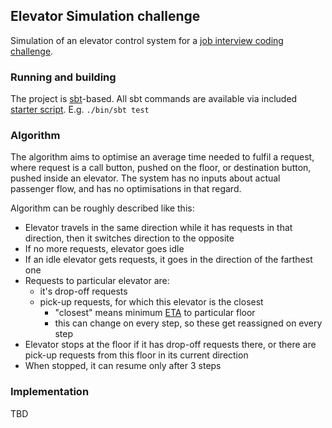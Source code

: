 Elevator Simulation challenge
-------------------
Simulation of an elevator control system for a [job interview coding challenge](Challenge.pdf). 

### Running and building

The project is [sbt](https://www.scala-sbt.org)-based. All sbt commands are available via included [starter
script](bin/sbt). E.g. `./bin/sbt test` 

### Algorithm

The algorithm aims to optimise an average time needed to fulfil a request, where request is a call button,
pushed on the floor, or destination button, pushed inside an elevator. The system has no inputs about actual passenger 
flow, and has no optimisations in that regard.

Algorithm can be roughly described like this:
* Elevator travels in the same direction while it has requests in that direction, 
  then it switches direction to the opposite
* If no more requests, elevator goes idle
* If an idle elevator gets requests, it goes in the direction of the farthest one 
* Requests to particular elevator are: 
    * it's drop-off requests
    * pick-up requests, for which this elevator is the closest
        * "closest" means minimum [ETA](src/main/scala/xko/elevators/Lift.scala#L67) to particular floor
        * this can change on every step, so these get reassigned on every step
* Elevator stops at the floor if it has drop-off requests there, or there are pick-up requests from this floor in its current 
  direction
* When stopped, it can resume only after 3 steps 

### Implementation

TBD
    